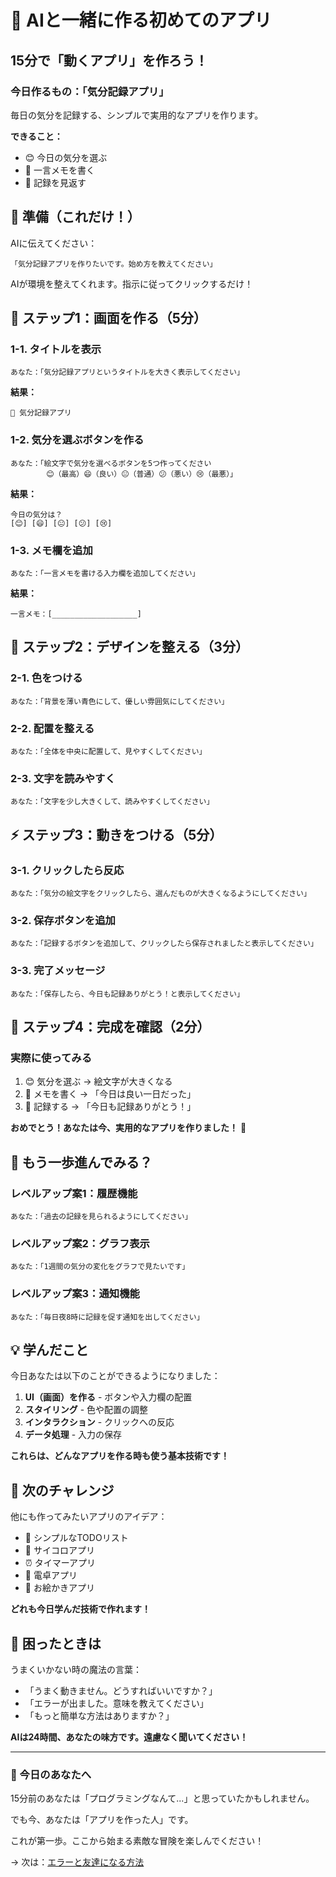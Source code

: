 # 🎯 AIと一緒に作る初めてのアプリ

## 15分で「動くアプリ」を作ろう！

### 今日作るもの：「気分記録アプリ」

毎日の気分を記録する、シンプルで実用的なアプリを作ります。

**できること：**
- 😊 今日の気分を選ぶ
- 📝 一言メモを書く
- 📅 記録を見返す

## 🚀 準備（これだけ！）

AIに伝えてください：
```
「気分記録アプリを作りたいです。始め方を教えてください」
```

AIが環境を整えてくれます。指示に従ってクリックするだけ！

## 📱 ステップ1：画面を作る（5分）

### 1-1. タイトルを表示
```
あなた：「気分記録アプリというタイトルを大きく表示してください」
```

**結果：**
```
🌈 気分記録アプリ
```

### 1-2. 気分を選ぶボタンを作る
```
あなた：「絵文字で気分を選べるボタンを5つ作ってください
        😊（最高）😄（良い）😐（普通）😕（悪い）😢（最悪）」
```

**結果：**
```
今日の気分は？
[😊] [😄] [😐] [😕] [😢]
```

### 1-3. メモ欄を追加
```
あなた：「一言メモを書ける入力欄を追加してください」
```

**結果：**
```
一言メモ：[___________________]
```

## 🎨 ステップ2：デザインを整える（3分）

### 2-1. 色をつける
```
あなた：「背景を薄い青色にして、優しい雰囲気にしてください」
```

### 2-2. 配置を整える
```
あなた：「全体を中央に配置して、見やすくしてください」
```

### 2-3. 文字を読みやすく
```
あなた：「文字を少し大きくして、読みやすくしてください」
```

## ⚡ ステップ3：動きをつける（5分）

### 3-1. クリックしたら反応
```
あなた：「気分の絵文字をクリックしたら、選んだものが大きくなるようにしてください」
```

### 3-2. 保存ボタンを追加
```
あなた：「記録するボタンを追加して、クリックしたら保存されましたと表示してください」
```

### 3-3. 完了メッセージ
```
あなた：「保存したら、今日も記録ありがとう！と表示してください」
```

## 🎉 ステップ4：完成を確認（2分）

### 実際に使ってみる
1. 😊 気分を選ぶ → 絵文字が大きくなる
2. 📝 メモを書く → 「今日は良い一日だった」
3. 💾 記録する → 「今日も記録ありがとう！」

**おめでとう！あなたは今、実用的なアプリを作りました！** 🎊

## 🚀 もう一歩進んでみる？

### レベルアップ案1：履歴機能
```
あなた：「過去の記録を見られるようにしてください」
```

### レベルアップ案2：グラフ表示
```
あなた：「1週間の気分の変化をグラフで見たいです」
```

### レベルアップ案3：通知機能
```
あなた：「毎日夜8時に記録を促す通知を出してください」
```

## 💡 学んだこと

今日あなたは以下のことができるようになりました：

1. **UI（画面）を作る** - ボタンや入力欄の配置
2. **スタイリング** - 色や配置の調整
3. **インタラクション** - クリックへの反応
4. **データ処理** - 入力の保存

**これらは、どんなアプリを作る時も使う基本技術です！**

## 🎯 次のチャレンジ

他にも作ってみたいアプリのアイデア：

- 📝 シンプルなTODOリスト
- 🎲 サイコロアプリ
- ⏰ タイマーアプリ
- 🔢 電卓アプリ
- 🎨 お絵かきアプリ

**どれも今日学んだ技術で作れます！**

## 💬 困ったときは

うまくいかない時の魔法の言葉：
- 「うまく動きません。どうすればいいですか？」
- 「エラーが出ました。意味を教えてください」
- 「もっと簡単な方法はありますか？」

**AIは24時間、あなたの味方です。遠慮なく聞いてください！**

---

### 🌟 今日のあなたへ

15分前のあなたは「プログラミングなんて...」と思っていたかもしれません。

でも今、あなたは「アプリを作った人」です。

これが第一歩。ここから始まる素敵な冒険を楽しんでください！

→ 次は：[エラーと友達になる方法](./error-is-your-friend.md)